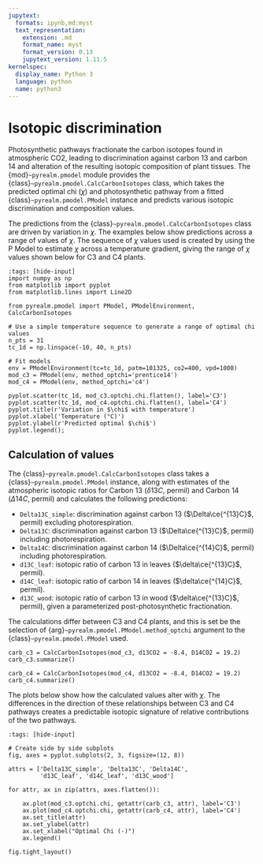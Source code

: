 ```yaml
---
jupytext:
  formats: ipynb,md:myst
  text_representation:
    extension: .md
    format_name: myst
    format_version: 0.13
    jupytext_version: 1.11.5
kernelspec:
  display_name: Python 3
  language: python
  name: python3
---
```


# Isotopic discrimination

Photosynthetic pathways fractionate the carbon isotopes found in atmospheric
CO2, leading to discrimination against carbon 13 and carbon 14 and alteration of
the resulting isotopic composition of plant tissues. The {mod}`~pyrealm.pmodel`
module provides the {class}`~pyrealm.pmodel.CalcCarbonIsotopes` class, which
takes the predicted optimal chi ($\chi$) and photosynthetic pathway from a
fitted {class}`~pyrealm.pmodel.PModel` instance and predicts various isotopic
discrimination and composition values.

The predictions from the {class}`~pyrealm.pmodel.CalcCarbonIsotopes` class are
driven by variation in $\chi$. The examples below show predictions across a
range of values of $\chi$. The sequence of $\chi$ values used is created by
using the P Model to estimate $\chi$ across a temperature gradient, giving the
range of $\chi$ values shown below for C3 and C4 plants.

```{code-cell} python
:tags: [hide-input]
import numpy as np
from matplotlib import pyplot
from matplotlib.lines import Line2D

from pyrealm.pmodel import PModel, PModelEnvironment, CalcCarbonIsotopes

# Use a simple temperature sequence to generate a range of optimal chi values
n_pts = 31
tc_1d = np.linspace(-10, 40, n_pts)

# Fit models
env = PModelEnvironment(tc=tc_1d, patm=101325, co2=400, vpd=1000)
mod_c3 = PModel(env, method_optchi='prentice14')
mod_c4 = PModel(env, method_optchi='c4')

pyplot.scatter(tc_1d, mod_c3.optchi.chi.flatten(), label='C3')
pyplot.scatter(tc_1d, mod_c4.optchi.chi.flatten(), label='C4')
pyplot.title(r'Variation in $\chi$ with temperature')
pyplot.xlabel('Temperature (°C)')
pyplot.ylabel(r'Predicted optimal $\chi$')
pyplot.legend();
```

## Calculation of values


The {class}`~pyrealm.pmodel.CalcCarbonIsotopes` class takes a
{class}`~pyrealm.pmodel.PModel` instance, along with estimates of the
atmospheric isotopic ratios for Carbon 13 ($\delta13C$, permil) and Carbon 14
($\Delta14C$, permil) and calculates the following predictions:

* `Delta13C_simple`: discrimination against carbon 13 ($\Delta\ce{^{13}C}$,
  permil) excluding photorespiration. 
* `Delta13C`: discrimination against carbon 13 ($\Delta\ce{^{13}C}$, permil)
  including photorespiration.
* `Delta14C`: discrimination against carbon 14 ($\Delta\ce{^{14}C}$, permil)
  including photorespiration. 
* `d13C_leaf`: isotopic ratio of carbon 13 in leaves ($\delta\ce{^{13}C}$,
  permil).
* `d14C_leaf`: isotopic ratio of carbon 14 in leaves ($\delta\ce{^{14}C}$,
  permil).
* `d13C_wood`: isotopic ratio of carbon 13 in wood ($\delta\ce{^{13}C}$,
  permil), given a parameterized post-photosynthetic fractionation. 


The calculations differ between C3 and C4 plants, and this is set be the
selection of {arg}`~pyrealm.pmodel.PModel.method_optchi` argument to the 
{class}`~pyrealm.pmodel.PModel` used.

```{code-cell} python
carb_c3 = CalcCarbonIsotopes(mod_c3, d13CO2 = -8.4, D14CO2 = 19.2)
carb_c3.summarize()
```

```{code-cell} python
carb_c4 = CalcCarbonIsotopes(mod_c4, d13CO2 = -8.4, D14CO2 = 19.2)
carb_c4.summarize()
```

The plots below show how the calculated values alter with $\chi$. The
differences in the direction of these relationships between C3 and C4 pathways
creates a predictable isotopic signature of relative contributions of the two
pathways.

```{code-cell} python
:tags: [hide-input]

# Create side by side subplots
fig, axes = pyplot.subplots(2, 3, figsize=(12, 8))

attrs = ['Delta13C_simple', 'Delta13C', 'Delta14C', 
         'd13C_leaf', 'd14C_leaf', 'd13C_wood']

for attr, ax in zip(attrs, axes.flatten()):
    
    ax.plot(mod_c3.optchi.chi, getattr(carb_c3, attr), label='C3')
    ax.plot(mod_c4.optchi.chi, getattr(carb_c4, attr), label='C4')
    ax.set_title(attr)
    ax.set_ylabel(attr)
    ax.set_xlabel("Optimal Chi (-)")
    ax.legend()

fig.tight_layout()
```
